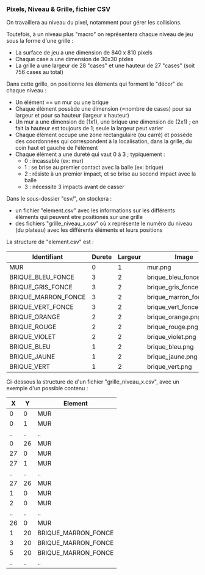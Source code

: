 ### Pixels, Niveau & Grille, fichier CSV
On travaillera au niveau du pixel, notamment pour gérer les collisions.

Toutefois, à un niveau plus "macro" on représentera chaque niveau de jeu sous la forme d'une grille :
- La surface de jeu a une dimension de 840 x 810 pixels
- Chaque case a une dimension de 30x30 pixles
- La grille a une largeur de 28 "cases" et une hauteur de 27 "cases" (soit 756 cases au total)

Dans cette grille, on positionne les éléments qui forment le "décor" de chaque niveau :
- Un élément == un mur ou une brique
- Chaque élément possède une dimension (=nombre de cases) pour sa largeur et pour sa hauteur (largeur x hauteur)
- Un mur a une dimension de (1x1), une brique une dimension de (2x1) ; en fait la hauteur est toujours de 1; seule la largeur peut varier
- Chaque élément occupe  une zone rectangulaire (ou carré) et possède des coordonnées qui correspondent à la localisation, dans la grille, du coin haut et gauche de l'élément
- Chaque élément a une dureté qui vaut 0 à 3 ; typiquement :
    - 0 : incassable (ex: mur)
    - 1 : se brise au premier contact avec la balle (ex: brique)
    - 2 : résiste à un premier impact, et se brise au second impact avec la balle
    - 3 : nécessite 3 impacts avant de casser

Dans le sous-dossier "csv/", on stockera :
- un fichier "element.csv" avec les informations sur les différents éléments qui peuvent etre positionés sur une grille
- des fichiers "grille_niveau_x.csv" où x représente le numéro du niveau (du plateau) avec les différents éléments et leurs positions

La structure de "element.csv" est :

| Identifiant         | Durete | Largeur | Image                   | Image_impact_1            | Image_impact_2            |
|---------------------|--------|---------|-------------------------|---------------------------|---------------------------|
| MUR                 | 0      | 1       | mur.png                 |                           |                           |
| BRIQUE_BLEU_FONCE   | 3      | 2       | brique_bleu_fonce.png   | brique_bleu_fonce_1.png   | brique_bleu_fonce_2.png   |
| BRIQUE_GRIS_FONCE   | 3      | 2       | brique_gris_fonce.png   | brique_gris_fonce_1.png   | brique_gris_fonce_2.png   |
| BRIQUE_MARRON_FONCE | 3      | 2       | brique_marron_fonce.png | brique_marron_fonce_1.png | brique_marron_fonce_2.png |
| BRIQUE_VERT_FONCE   | 3      | 2       | brique_vert_fonce.png   | brique_vert_fonce_1.png   | brique_vert_fonce_2.png   |
| BRIQUE_ORANGE       | 2      | 2       | brique_orange.png       | brique_orange_1.png       |                           |
| BRIQUE_ROUGE        | 2      | 2       | brique_rouge.png        | brique_rouge_1.png        |                           |
| BRIQUE_VIOLET       | 2      | 2       | brique_violet.png       | brique_violet_1.png       |                           |
| BRIQUE_BLEU         | 1      | 2       | brique_bleu.png         |                           |                           |
| BRIQUE_JAUNE        | 1      | 2       | brique_jaune.png        |                           |                           |
| BRIQUE_VERT         | 1      | 2       | brique_vert.png         |                           |                           |

Ci-dessous la structure de d'un fichier "grille_niveau_x.csv", avec un exemple d'un possible contenu :

|  X |  Y | Element             |
|----|----|---------------------|
|  0 |  0 | MUR                 |
|  0 |  1 | MUR                 |
| .. | .. | ..                  |
|  0 | 26 | MUR                 |
| 27 |  0 | MUR                 |
| 27 |  1 | MUR                 |
| .. | .. | ..                  |
| 27 | 26 | MUR                 |
|  1 |  0 | MUR                 |
|  2 |  0 | MUR                 |
| .. | .. | ..                  |
| 26 |  0 | MUR                 |
|  1 | 20 | BRIQUE_MARRON_FONCE |
|  3 | 20 | BRIQUE_MARRON_FONCE |
|  5 | 20 | BRIQUE_MARRON_FONCE |
| .. | .. | ..                  |
